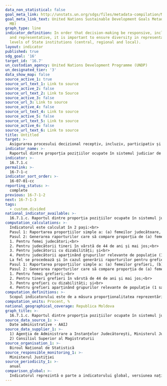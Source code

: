 ```yaml
---
data_non_statistical: false
goal_meta_link: http://unstats.un.org/sdgs/files/metadata-compilation/Metadata-Goal-16.pdf
goal_meta_link_text: United Nations Sustainable Development Goals Metadata (PDF 4.0
  MB)
graph_type: line
indicator_definition: In order that decision-making be responsive, inclusive, participatory
  and representative, it is important to ensure diversity in representation at all
  levels of State institutions (central, regional and local).
layout: indicator
published: true
sdg_goal: '16'
target_id: '16.7'
un_custodian_agency: United Nations Development Programme (UNDP)
un_designated_tier: '3'
data_show_map: false
source_active_1: true
source_url_text_1: Link to source
source_active_2: false
source_url_text_2: Link to Source
source_active_3: false
source_url_3: Link to source
source_active_4: false
source_url_text_4: Link to source
source_active_5: false
source_url_text_5: Link to source
source_active_6: false
source_url_text_6: Link to source
title: Untitled
target: >-
  Asigurarea procesului decizional receptiv, incluziv, participativ și reprezentativ la toate nivelurile
indicator_name: >-
  Raportul dintre proporția pozițiilor ocupate în sistemul judiciar de către persoanele din anumite grupuri ale populației (pe sexe, vârstă, persoanele cu dizabilități și alte grupuri corespunzătoare) și proporția grupului respectiv în total populație
indicator: >-
  16.7.1.c
permalink: >-
  16-7-1-c
indicator_sort_order: >-
  16-07-01-cc
reporting_status: >-
  complete
previous: 16-7-1-2
next: 16-7-1-3
tags:
  - custom.divided
national_indicator_available: >-
  16.7.1.c. Raportul dintre proporția pozițiilor ocupate în sistemul judiciar de către persoanele din anumite grupuri ale populației (pe sexe, vârstă, persoanele cu dizabilități și alte grupuri corespunzătoare) și proporția grupului respectiv în total populație
computation_calculations: >-
  Indicatorul este calculat în 2 pași:<br> 
  Pasul 1: Raportarea proporțiilor simple a: (a) femeilor judecătoare, (b) judecătorilor tineri în vârstă de 44 ani și mai jos, (c) judecătorilor cu dizabilități și (d) judecătorilor din grupurile relevante naționale ale populației (ex. grupuri etnice) în: (i) curtea constituțională/curtea supremă de justiție; (ii) curțile de apel și (iii) judecătorii.<br> 
  Pasul 2: Generarea raporturilor care să compare proporția de (a) femei judecătoare, (b) judecători tineri cu vârsta de până la 44 de ani, (c) judecători cu dizabilități și (d) judecători din grupurile de populație relevante la nivel național din sistemul judiciar toate nivelurile instanțelor în raport cu proporția acelorași grupuri țintă din populația în vârstă de muncă. Raporturile trebuie să fie calculate pentru toate nivelurile instanțelor, și anume:<br> 
  1. Pentru femei judecători;<br> 
  2. Pentru judecătorii tineri în vârstă de 44 de ani și mai jos;<br> 
  3. Pentru judecătorii cu dizabilități; și<br> 
  4. Pentru judecătorii aparținând grupurilor relevante de populație (1 sau mai multe raporturi, în funcție de relevanță națională).<br> 
  La fel se procedează și în cazul generării raporturilor pentru grefieri:<br> 
  Pasul 1: Raportarea proporțiilor simple a: (a) femeilor grefieri, (b) tineri grefieri în vârstă de 44 ani și mai jos, (c) grefieri cu dizabilități și (d) grefieri din grupurile relevante naționale ale populației (ex. grupuri etnice) în: (i) curtea constituțională/curtea supremă de justiție; (ii) curțile de apel și (iii) judecătorii.<br> 
  Pasul 2: Generarea raporturilor care să compare proporția de (a) femei grefieri, (b) tineri grefieri cu vârsta de până la 44 de ani, (c) grefieri cu dizabilități și (d) grefieri din grupurile de populație relevante la nivel național din sistemul judiciar toate nivelurile instanțelor în raport cu proporția acelorași grupuri țintă din populația în vârstă de muncă. Raporturile trebuie să fie calculate pentru toate nivelurile instanțelor, și anume:<br> 
  1. Pentru femei grefieri;<br> 
  2. Pentru tineri grefieri în vârstă de 44 de ani și mai jos;<br> 
  3. Pentru grefieri cu dizabilități; și<br> 
  4. Pentru grefieri aparținând grupurilor relevante de populație (1 sau mai multe raporturi, în funcție de relevanță națională).
computation_definitions: >-
  Scopul indicatorului este de a măsura proporționalitatea reprezentării diferitelor grupuri socio-demografice ale populației (cu accent special pe sexe, vârstă, statut de dizabilitate, și grupuri de populație) în rândul persoanelor care ocupă două poziții cheie în luarea deciziilor în sistemul judiciar: (a) judecători și (b) grefieri, în raport cu ponderea acestor grupuri în populația în vârstă aptă de muncă.
computation_units: Procent, %
national_geographical_coverage: Republica Moldova
graph_title: >-
  16.7.1.c. Raportul dintre proporția pozițiilor ocupate în sistemul judiciar de către persoanele din anumite grupuri ale populației (pe sexe, vârstă, persoanele cu dizabilități și alte grupuri corespunzătoare) și proporția grupului respectiv în total populație
source_data_source_1: >-
  Date administrative - AAIJ
source_data_supplier_1: >-
  1) Agenția de Administrare a Instanțelor Judecătorești, Ministerul Justiției.<br> 
  2) Consiliul Superior al Magistraturii
source_organisation_1: >-
  Biroul Național de Statistică
source_responsible_monitoring_1: >-
  Ministerul Justiției
source_periodicity_1: >-
  anual
comparison_global: >-
  Indicatorul reprezintă o parte a indicatorului global, versiunea națională a  indicatorilor acoperă doar parțial grupurile menționate
---
```

